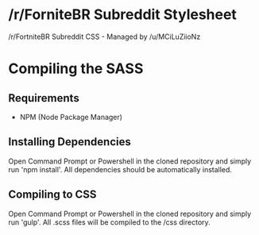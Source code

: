 # /r/ForniteBR Subreddit Stylesheet
/r/FortniteBR Subreddit CSS - Managed by /u/MCiLuZiioNz

# Compiling the SASS

## Requirements 
* NPM (Node Package Manager)

## Installing Dependencies
Open Command Prompt or Powershell in the cloned repository and simply run 'npm install'. All dependencies should be automatically installed.

## Compiling to CSS
Open Command Prompt or Powershell in the cloned repository and simply run 'gulp'. All .scss files will be compiled to the /css directory.
